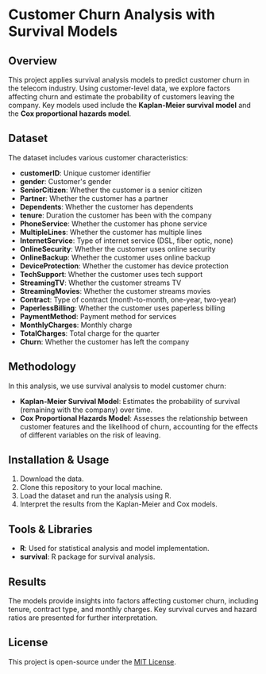 # Customer Churn Analysis with Survival Models

## Overview
This project applies survival analysis models to predict customer churn in the telecom industry. Using customer-level data, we explore factors affecting churn and estimate the probability of customers leaving the company. Key models used include the **Kaplan-Meier survival model** and the **Cox proportional hazards model**.

## Dataset
The dataset includes various customer characteristics:

- **customerID**: Unique customer identifier
- **gender**: Customer's gender
- **SeniorCitizen**: Whether the customer is a senior citizen
- **Partner**: Whether the customer has a partner
- **Dependents**: Whether the customer has dependents
- **tenure**: Duration the customer has been with the company
- **PhoneService**: Whether the customer has phone service
- **MultipleLines**: Whether the customer has multiple lines
- **InternetService**: Type of internet service (DSL, fiber optic, none)
- **OnlineSecurity**: Whether the customer uses online security
- **OnlineBackup**: Whether the customer uses online backup
- **DeviceProtection**: Whether the customer has device protection
- **TechSupport**: Whether the customer uses tech support
- **StreamingTV**: Whether the customer streams TV
- **StreamingMovies**: Whether the customer streams movies
- **Contract**: Type of contract (month-to-month, one-year, two-year)
- **PaperlessBilling**: Whether the customer uses paperless billing
- **PaymentMethod**: Payment method for services
- **MonthlyCharges**: Monthly charge
- **TotalCharges**: Total charge for the quarter
- **Churn**: Whether the customer has left the company

## Methodology
In this analysis, we use survival analysis to model customer churn:

- **Kaplan-Meier Survival Model**: Estimates the probability of survival (remaining with the company) over time.
- **Cox Proportional Hazards Model**: Assesses the relationship between customer features and the likelihood of churn, accounting for the effects of different variables on the risk of leaving.

## Installation & Usage
1. Download the data.
2. Clone this repository to your local machine.
3. Load the dataset and run the analysis using R.
4. Interpret the results from the Kaplan-Meier and Cox models.

## Tools & Libraries
- **R**: Used for statistical analysis and model implementation.
- **survival**: R package for survival analysis.

## Results
The models provide insights into factors affecting customer churn, including tenure, contract type, and monthly charges. Key survival curves and hazard ratios are presented for further interpretation.

## License
This project is open-source under the [MIT License](LICENSE).
